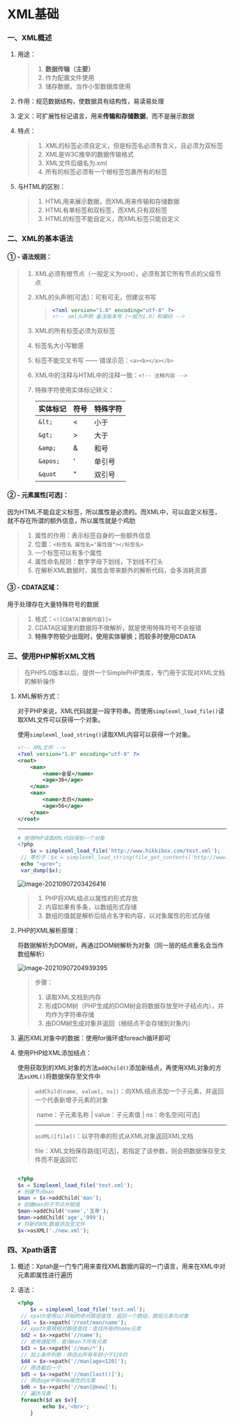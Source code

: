 # XML基础

### 一、XML概述

1. 用途：

   > 1. **数据传输（主要）**
   > 2. 作为配置文件使用
   > 3. 储存数据，当作小型数据库使用

2. 作用：规范数据结构，使数据具有结构性，易读易处理

3. 定义：可扩展性标记语言，用来**传输和存储数据**，而不是展示数据

4. 特点：

   > 1. XML的标签必须自定义，但是标签名必须有含义，且必须为双标签
   > 2. XML是W3C推举的数据传输格式
   > 3. XML文件后缀名为.xml
   > 4. 所有的标签必须有一个根标签包裹所有的标签

5. 与HTML的区别：

   > 1. HTML用来展示数据，而XML用来传输和存储数据
   > 2. HTML有单标签和双标签，而XML只有双标签
   > 3. HTML的标签不能自定义，而XML标签只能自定义

### 二、XML的基本语法

#### ① - 语法规则：

> 1. XML必须有根节点（一般定义为root），必须有其它所有节点的父级节点
>
> 2. XML的头声明[可选]：可有可无，但建议书写
>
>    > ~~~xml
>    > <?xml version="1.0" encoding="utf-8" ?>
>    > <!-- xml头声明 备注版本号（一般为1.0）和编码 -->
>    > ~~~
>
> 3. XML的所有标签必须为双标签
>
> 4. 标签名大小写敏感
>
> 5. 标签不能交叉书写 —— 错误示范：`<a><b></a></b>`
>
> 6. XML中的注释与HTML中的注释一致：`<!-- 注释内容 -->`
>
> 7. 特殊字符使用实体标记转义：
>
>    | 实体标记 | 符号   | 特殊字符 |
>    | -------- | ------ | -------- |
>    | `&lt;`   | &lt;   | 小于     |
>    | `&gt;`   | &gt;   | 大于     |
>    | `&amp;`  | &amp;  | 和号     |
>    | `&apos;` | &apos; | 单引号   |
>    | `&quot`  | &quot; | 双引号   |
>

#### ② - 元素属性[可选]：

因为HTML不能自定义标签，所以属性是必须的。而XML中，可以自定义标签，就不存在所谓的额外信息，所以属性就是个鸡肋

> 1. 属性的作用：表示标签自身的一些额外信息
> 2. 位置：`<标签名 属性名="属性值"></标签名>`
> 3. 一个标签可以有多个属性
> 4. 属性命名规则：数字字母下划线，下划线不打头
> 5. 在解析XML数据时，属性会带来额外的解析代码，会多消耗资源

#### ③ - CDATA区域：

用于处理存在大量特殊符号的数据

> 1. 格式：`<![CDATA[数据内容]]>`
> 2. CDATA区域里的数据将不做解析，就是使用特殊符号不会报错
> 3. **特殊字符较少出现时，使用实体替换；而较多时使用CDATA**

### 三、使用PHP解析XML文档

> 在PHP5.0版本以后，提供一个SimplePHP类库，专门用于实现对XML文档的解析操作

1. XML解析方式：

   对于PHP来说，XML代码就是一段字符串。而使用`simplexml_load_file()`读取XML文件可以获得一个对象。

   ​																			 使用`simplexml_load_string()`读取XML内容可以获得一个对象。

   ~~~xml
   <!-- XML文件 -->
   <?xml version="1.0" encoding="utf-8" ?>
   <root>
       <man>
           <name>金星</name>
           <age>36</age>
       </man>
       <man>
           <name>太白</name>
           <age>56</age>
       </man>
   </root>
   ~~~

   ---

   ~~~php
   # 使用PHP读取XML代码得到一个对象
   <?php
       $x = simplexml_load_file('http://www.hikkibox.com/test.xml');
   	// 等价于：$x = simplexml_load_string(file_get_contents('http://www.hikkibox.com/test.xml'))
   	echo "<pre>";
   	var_dump($x);
   ~~~

   ![image-20210907203426416](images/XML基础/image-20210907203426416.png)

   > 1. PHP将XML结点以属性的形式存放
   > 2. 内容如果有多条，以数组形式存储
   > 3. 数组的值就是解析后结点名字和内容，以对象属性的形式存储

2. PHP的XML解析原理：

   将数据解析为DOM树，再通过DOM树解析为对象（同一层的结点重名会当作数组解析）

   ![image-20210907204939395](images/XML基础/image-20210907204939395.png)

   > 步骤：
   >
   > 1. 读取XML文档到内存
   > 2. 形成DOM树（PHP生成的DOM树会将数据存放至叶子结点内），并均作为字符串存储
   > 3. 由DOM树生成对象并返回（根结点不会存储到对象内）

3. 遍历XML对象中的数据：使用for循环或foreach循环即可

4. 使用PHP给XML添加结点：

   使用获取到的XML对象的方法`addChild()`添加新结点，再使用XML对象的方法`asXML()`将数据保存至文件中

   > `addChild(name, value[, ns])`：向XML结点添加一个子元素，并返回一个代表新增子元素的对象
   >
   > ​		name：子元素名称		|		value：子元素值		|		ns：命名空间[可选]
   >
   > ---
   >
   > `asXML([file])`：以字符串的形式从XML对象返回XML文档
   >
   > ​		file：XML文档保存路径[可选]，若指定了该参数，则会把数据保存至文件而不是返回它

   ~~~php
   
   <?php
   $x = Simplexml_load_file('test.xml');
   # 创建节点man
   $man = $x->addChild('man');
   # 创建man的子节点并赋值
   $man->addChild('name','玉帝');
   $man->addChild('age','999');
   # 将新的XML数据添加至文件
   $x->asXML('./new.xml');
   ~~~


### 四、Xpath语言

1. 概述：Xptah是一门专门用来查找XML数据内容的一门语言，用来在XML中对元素即属性进行遍历

2. 语法：

   ~~~php
   <?php
       $x = simplexml_load_file('test.xml');
   	// xpath使用以/开始的绝对路径查找：返回一个数组，数组元素为对象
   	$d1 = $x->xpath('/root/man/name');
   	// xpath使用相对路径查找：查找所有的name元素
   	$d2 = $x->xpath('//name');
   	// 使用通配符，查询man下所有元素
   	$d3 = $x->xpath('//man/*');
   	// 加上条件判断：筛选出所有年龄小于120的
   	$d4 = $x->xpath('//man[age<120]');
   	// 筛选最后一个
   	$d5 = $x->xpath('//man[last()]');
   	// 筛选age中有new属性的元素
   	$d6 = $x->xpath('//man[@new]');
   	// 遍历元素
   	foreach($d as $v){
           echo $v,'<br>';
       }
   ~~~
